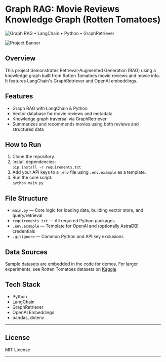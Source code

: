 # Graph RAG: Movie Reviews Knowledge Graph (Rotten Tomatoes)

![Graph RAG • LangChain • Python • GraphRetriever](https://img.shields.io/badge/Graph%20RAG-LangChain%20%7C%20Python%20%7C%20GraphRetriever-blue)

![Project Banner](graph_rag.png)


## Overview

This project demonstrates Retrieval-Augmented Generation (RAG) using a knowledge graph built from Rotten Tomatoes movie reviews and movie info. It features LangChain's GraphRetriever and OpenAI embeddings.

## Features

- Graph RAG with LangChain & Python
- Vector database for movie reviews and metadata
- Knowledge graph traversal via GraphRetriever
- Summarizes and recommends movies using both reviews and structured data

## How to Run

1. Clone the repository.
2. Install dependencies:  
   `pip install -r requirements.txt`
3. Add your API keys to a `.env` file using `.env.example` as a template.
4. Run the core script:  
   `python main.py`

## File Structure

- `main.py` — Core logic for loading data, building vector store, and query/retrieval
- `requirements.txt` — All required Python packages
- `.env.example` — Template for OpenAI and (optionally AstraDB) credentials
- `.gitignore` — Common Python and API key exclusions

## Data Sources

Sample datasets are embedded in the code for demos. For larger experiments, see Rotten Tomatoes datasets on [Kaggle](https://www.kaggle.com/datasets/andrezaza/clapper-massive-rotten-tomatoes-movies-and-reviews).

## Tech Stack

- Python
- LangChain
- GraphRetriever
- OpenAI Embeddings
- pandas, dotenv

---

## License

MIT License

---

[1]: graph-rag-banner.png
